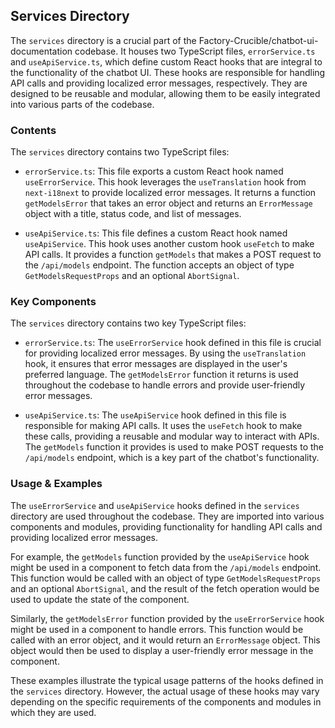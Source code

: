 
## Services Directory

The `services` directory is a crucial part of the Factory-Crucible/chatbot-ui-documentation codebase. It houses two TypeScript files, `errorService.ts` and `useApiService.ts`, which define custom React hooks that are integral to the functionality of the chatbot UI. These hooks are responsible for handling API calls and providing localized error messages, respectively. They are designed to be reusable and modular, allowing them to be easily integrated into various parts of the codebase.

### Contents

The `services` directory contains two TypeScript files:

- `errorService.ts`: This file exports a custom React hook named `useErrorService`. This hook leverages the `useTranslation` hook from `next-i18next` to provide localized error messages. It returns a function `getModelsError` that takes an error object and returns an `ErrorMessage` object with a title, status code, and list of messages.

- `useApiService.ts`: This file defines a custom React hook named `useApiService`. This hook uses another custom hook `useFetch` to make API calls. It provides a function `getModels` that makes a POST request to the `/api/models` endpoint. The function accepts an object of type `GetModelsRequestProps` and an optional `AbortSignal`.

### Key Components

The `services` directory contains two key TypeScript files:

- `errorService.ts`: The `useErrorService` hook defined in this file is crucial for providing localized error messages. By using the `useTranslation` hook, it ensures that error messages are displayed in the user's preferred language. The `getModelsError` function it returns is used throughout the codebase to handle errors and provide user-friendly error messages.

- `useApiService.ts`: The `useApiService` hook defined in this file is responsible for making API calls. It uses the `useFetch` hook to make these calls, providing a reusable and modular way to interact with APIs. The `getModels` function it provides is used to make POST requests to the `/api/models` endpoint, which is a key part of the chatbot's functionality.

### Usage & Examples

The `useErrorService` and `useApiService` hooks defined in the `services` directory are used throughout the codebase. They are imported into various components and modules, providing functionality for handling API calls and providing localized error messages.

For example, the `getModels` function provided by the `useApiService` hook might be used in a component to fetch data from the `/api/models` endpoint. This function would be called with an object of type `GetModelsRequestProps` and an optional `AbortSignal`, and the result of the fetch operation would be used to update the state of the component.

Similarly, the `getModelsError` function provided by the `useErrorService` hook might be used in a component to handle errors. This function would be called with an error object, and it would return an `ErrorMessage` object. This object would then be used to display a user-friendly error message in the component.

These examples illustrate the typical usage patterns of the hooks defined in the `services` directory. However, the actual usage of these hooks may vary depending on the specific requirements of the components and modules in which they are used.
